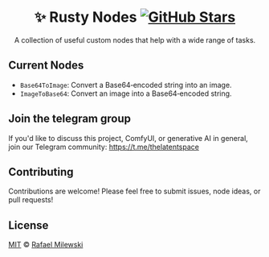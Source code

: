 <div align="center">

# ✨ Rusty Nodes [![GitHub Stars](https://img.shields.io/github/stars/milewski/comfy-rusty-nodes?style=social)](https://github.com/milewski/comfy-rusty-nodes)

A collection of useful custom nodes that help with a wide range of tasks.

</div>

## Current Nodes

- `Base64ToImage`: Convert a Base64‑encoded string into an image.
- `ImageToBase64`: Convert an image into a Base64‑encoded string.

## Join the telegram group

If you'd like to discuss this project, ComfyUI, or generative AI in general, join our Telegram community:
https://t.me/thelatentspace

## Contributing
Contributions are welcome! Please feel free to submit issues, node ideas, or pull requests!

## License

[MIT](LICENSE) © [Rafael Milewski](https://github.com/milewski)
